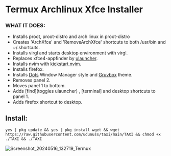 # Termux Archlinux Xfce Installer

### WHAT IT DOES:
- Installs proot, proot-distro and arch linux in proot-distro
- Creates 'ArchXfce' and 'RemoveArchXfce' shortcuts to both /usr/bin and ~/.shortcuts.
- Installs virgl and starts desktop environment with virgl.
- Replaces xfce4-appfinder by [ulauncher](https://github.com/Ulauncher/Ulauncher/).
- Installs nvim with [kickstart.nvim](https://github.com/nvim-lua/kickstart.nvim).
- Installs firefox.
- Installs [Dots](https://github.com/rafacuevas3/dots-theme) Window Manager style and [Gruvbox](https://github.com/Fausto-Korpsvart/Gruvbox-GTK-Theme) theme.
- Removes panel 2.
- Moves panel 1 to bottom.
- Adds [find](toggles ulauncher) , [terminal] and desktop shortcuts to panel 1.
- Adds firefox shortcut to desktop.

## Install:
```yes | pkg update && yes | pkg install wget && wget https://raw.githubusercontent.com/udunuss/taxi/main/TAXI && chmod +x ./TAXI && ./TAXI ```


![Screenshot_20240516_132719_Termux](https://github.com/udunuss/taxi/assets/104630117/77a52bbc-6407-48ca-842b-762a3e448d8b)



